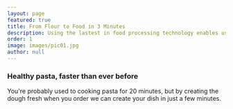 ```yaml
---
layout: page
featured: true
title: From Flour to Food in 3 Minutes
description: Using the lastest in food processing technology enables us to provide unparalleled convenience and health.
order: 1
image: images/pic01.jpg
author: null
---
```

<h3 class="major">Healthy pasta, faster than ever before</h3>
<p>You're probably used to cooking pasta for 20 minutes, but by creating the dough fresh when you order we can create your dish in just a few minutes.</p>
